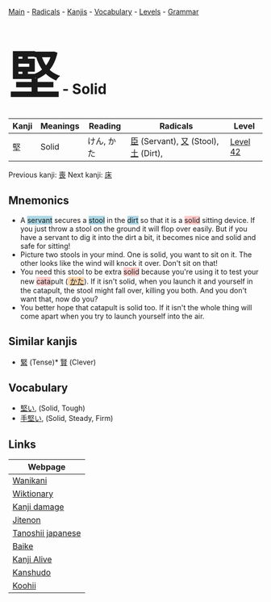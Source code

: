 <style> bigfont {font-size: 100px}</style>
[Main](../README.md) -
[Radicals](../radicals.md) -
[Kanjis](../kanjis.md) -
[Vocabulary](../vocabulary.md) -
[Levels](../levels.md) -
[Grammar](../grammar.md)
# <bigfont> 堅</bigfont> - Solid 

| Kanji | Meanings | Reading | Radicals | Level |
| --- | --- | --- | --- | --- |
| 堅 | Solid | けん, かた | [臣](../radicals/臣.md) (Servant), [又](../radicals/又.md) (Stool), [土](../radicals/土.md) (Dirt),  | [Level 42](../levels/wk_level42.md) |

Previous kanji: [喪](喪.md) Next kanji: [床](床.md) 

## Mnemonics
 * A <span style="background-color:#ADD8E6"> servant</span> secures a <span style="background-color:#ADD8E6"> stool</span> in the <span style="background-color:#ADD8E6"> dirt</span> so that it is a <span style="background-color:#ffcccb"> solid</span> sitting device. If you just throw a stool on the ground it will flop over easily. But if you have a servant to dig it into the dirt a bit, it becomes nice and solid and safe for sitting!
* Picture two stools in your mind. One is solid, you want to sit on it. The other looks like the wind will knock it over. Don't sit on that!
* You need this stool to be extra <span style="background-color:#ffcccb"> solid</span> because you're using it to test your new <span style="background-color:#ffcccb"> cata</span>pult (<span style="background-color:#fed8b1"> [かた](https://jisho.org/search/かた)</span>). If it isn't solid, when you launch it and yourself in the catapult, the stool might fall over, killing you both. And you don't want that, now do you?
* You better hope that catapult is solid too. If it isn't the whole thing will come apart when you try to launch yourself into the air.


## Similar kanjis
 * [緊](緊.md) (Tense)* [賢](賢.md) (Clever)


## Vocabulary
 * [堅い](../vocabulary/堅.md), (Solid, Tough)
* [手堅い](../vocabulary/堅.md), (Solid, Steady, Firm)



## Links 

| Webpage |
| --- |
| [Wanikani          ](https://www.wanikani.com/kanji/堅) |
| [Wiktionary        ](https://en.wiktionary.org/wiki/堅) |
| [Kanji damage      ](http://www.kanjidamage.com/kanji/search?utf8=✓&q=堅) |
| [Jitenon           ](https://jitenon.com/kanji/堅) |
| [Tanoshii japanese ](https://www.tanoshiijapanese.com/dictionary/kanji.cfm?k=堅) |
| [Baike             ](https://baike.baidu.com/item/堅) |
| [Kanji Alive       ](https://app.kanjialive.com/堅) |
| [Kanshudo          ](https://www.kanshudo.com/searchmn?q=堅) |
| [Koohii            ](https://kanji.koohii.com/study/kanji/堅) |

